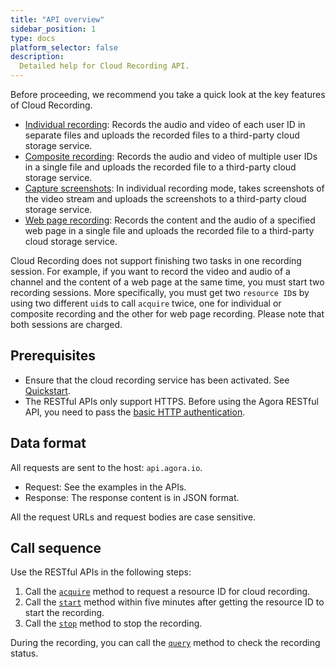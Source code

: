 ```yaml
---
title: "API overview"
sidebar_position: 1
type: docs
platform_selector: false
description:
  Detailed help for Cloud Recording API.
---
```


Before proceeding, we recommend you take a quick look at the key features of Cloud Recording.

- [Individual recording](../../develop/individual-mode): Records the audio and video of each user ID in separate files and uploads the recorded files to a third-party cloud storage service.
- [Composite recording](../../develop/composite-mode): Records the audio and video of multiple user IDs in a single file and uploads the recorded file to a third-party cloud storage service.
- [Capture screenshots](../../develop/screen-capture): In individual recording mode, takes screenshots of the video stream and uploads the screenshots to a third-party cloud storage service.
- [Web page recording](../../develop/webpage-mode): Records the content and the audio of a specified web page in a single file and uploads the recorded file to a third-party cloud storage service.

Cloud Recording does not support finishing two tasks in one recording session. For example, if you want to record the video and audio of a channel and the content of a web page at the same time, you must start two recording sessions. More specifically, you must get two `resource ID`s by using two different `uid`s to call `acquire` twice, one for individual or composite recording and the other for web page recording. Please note that both sessions are charged.

## Prerequisites

- Ensure that the cloud recording service has been activated. See [Quickstart](../../get-started/getstarted#project-setup).
- The RESTful APIs only support HTTPS. Before using the Agora RESTful API, you need to pass the [basic HTTP authentication](../restful-authentication).

## Data format

All requests are sent to the host: `api.agora.io`.

- Request: See the examples in the APIs.
- Response: The response content is in JSON format.

<div class="alert warning">All the request URLs and request bodies are case sensitive.</div>

## Call sequence

Use the RESTful APIs in the following steps:

1. Call the [`acquire`](../rest-api/acquire) method to request a resource ID for cloud recording.
2. Call the  [`start`](../rest-api/start) method within five minutes after getting the resource ID to start the recording.
3. Call the [`stop`](../rest-api/stop) method to stop the recording.

During the recording, you can call the [`query`](../rest-api/query) method to check the recording status.